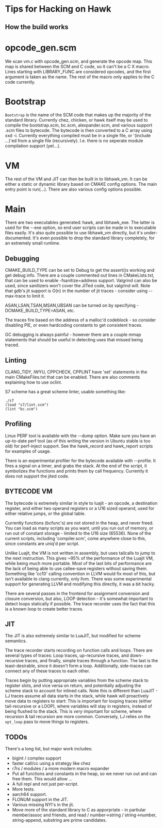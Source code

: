 Tips for Hacking on Hawk
========================

How the build works
-------------------

# opcode_gen.scm

We scan vm.c with opcode_gen.scm, and generate the opcode map.  This
map is shared between the SCM and C code, so it can't be a C X macro.
Lines starting with LIBRARY_FUNC are considered opcodes, and the first
argument is taken as the name.  The rest of the macro only applies to
the C code currently.

# Bootstrap

`Bootstrap` is the name of the SCM code that makes up the majority of
the standard library.  Currently chez, chicken, or hawk itself may be
used to compile the bootstrap.scm, bc.scm, alexpander.scm, and various
support .scm files to bytecode.  The bytecode is then converted to a C
array using xxd -i.  Currently everything compiled must be in a single
file, or '(include ...)'ed from a single file (recursively).
I.e. there is no seperate module compilation support (yet...).

# VM

The rest of the VM and JIT can then be built in to libhawk_vm.  It can
be either a static or dynamic library based on CMAKE config options.
The main entry point is run(...).  There are also various config
options possible.

# Main

There are two executables generated: hawk, and libhawk_exe.  The
latter is used for the --exe option, so end user scripts can be made
in to executable files easily.  It's also quite possible to use
libhawk_vm directly, but it's under-documented.  It's even possible to
drop the standard library completely, for an extremely small runtime.

Debugging
---------

CMAKE_BUILD_TYPE can be set to Debug to get the assert()s working and
get debug info.  There are a couple commented out lines in
CMakeLists.txt, that can be used to enable -fsanitize=address
support.  Valgrind can also be used, since sanitizers won't cover the
JITed code, but valgrind will.  Note that gdb's jit support is O(n) in
the number of jit traces - consider using --max-trace to limit it.

ASAN,LSAN,TSAN,MSAN,UBSAN can be turned on by specifying -DCMAKE_BUILD_TYPE=ASAN, etc.

The traces fire based on the address of a malloc'd codeblock - so
consider disabling PIE, or even hardcoding constants to get consistent
traces.

GC debugging is always painful - however there are a couple mmap
statements that should be useful in detecting uses that missed being
traced.

Linting
-------

CLANG_TIDY, IWYU, CPPCHECK, CPPLINT have 'set' statements in the main
CMakeFiles.txt that can be enabled.  There are also comments
explaining how to use oclint. 

S7 scheme has a great scheme linter, usable something like:

```
./s7
(load "s7/lint.scm")
(lint "bc.scm")
```


Profiling
---------

Linux PERF tool is available with the --dump option.   Make sure you
have an up-to-date perf tool (as of this writing the version in Ubuntu
stable is too old) for perf-inject support.  See the hawk_record and
hawk_report scripts for examples of usage.

There is an experimental profiler for the bytecode available with
--profile.  It fires a signal on a timer, and grabs the stack.  At the
end of the script, it symbolizes the functions and prints them by call
frequency.   Currently it does not support the jited code.

BYTECODE VM
-----------

The bytecode is extremely similar in style to luajit - an opcode, a
destination register, and either two operand registers or a U16 sized
operand, used for either relative jumps, or the global table.

Currently functions (bcfunc's) are not stored in the heap, and never
freed.  You can load as many scripts as you want, until you run out of
memory, or run out of constant storage - limited to the U16 size
(65536).  None of the current scripts, including 'compiler.scm', come
anywhere close to this, since constants are uniq'd per script.

Unlike Luajit, the VM is not written in assembly, but uses tailcalls
to jump to the next instruction.  This gives ~95% of the performance
of the Luajit VM, while being much more portable.  Most of the last
bits of performance are the lack of being able to use callee-save
registers without saving them.   Something like 'cc10' calling
convention in LLVM would fix most of this, but isn't available to
clang currently, only llvm.  There was some experimental support for
generating LLVM and modifying this directly, it was a bit hacky.

There are several passes in the frontend for assignment conversion and
closure conversion, but also, LOOP detection - it's somewhat important
to detect loops statically if possible.  The trace recorder uses the
fact that this is a known loop to create better traces.

JIT
---

The JIT is also extremely similar to LuaJIT, but modified for scheme
semantics.

The trace recorder starts recording on function calls and loops.
There are several types of traces: Loop traces, up-recursive traces,
and down-recursive traces, and finally, simple traces through a
function.  The last is the least-desirable, since it doesn't form a
loop.   Additionally, side-traces can connect any of these traces
to each other.

Traces begin by putting appropriate variables from the scheme stack to
register slots, and vice versa on return, and potentially adjusting
the scheme stack to account for inlined calls.   Note this is
different than LuaJIT - LJ traces assume all data starts in the stack,
while hawk will proactively move data to registers to start:  This is
important for looping traces (either tail-recursive or a LOOP), where
variables will stay in registers, instead of being flushed to the
stack.  This is *very* important for scheme, where recursion & tail
recursion are more common.  Conversely, LJ relies on the `opt_loop`
pass to move things to registers.

TODOs
-----

There's a long list, but major work includes:

* bigint / complex support
* faster call/cc using a strategy like chez
* r7rs / modules / a more modern macro expander
* Put all functions and constants in the heap, so we never run out and
  can free them.  This would allow ... 
* A full repl and not just per-script.
* More tests.
* aarch64 support.
* FLONUM support in the JIT.
* Various missing NYI's in the jit.
* Move more of the standard library to C as apporpriate - in partiular
  member/assoc and friends, and read / number->string / string->number,
  string-append, substring are prime candidates.


